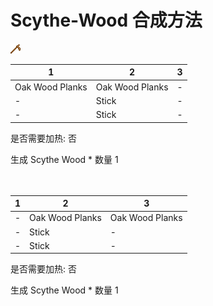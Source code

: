 # Scythe-Wood 合成方法

![Icon](044ac30377fe830459d4b7ef4283a59a.png)

|1|2|3|
|----|-----|-----|
|Oak Wood Planks|Oak Wood Planks|-|
|-|Stick|-|
|-|Stick|-|

是否需要加热: 否

生成 Scythe Wood \* 数量 1
<br/> <br/> <br/> 

|1|2|3|
|----|-----|-----|
|-|Oak Wood Planks|Oak Wood Planks|
|-|Stick|-|
|-|Stick|-|

是否需要加热: 否

生成 Scythe Wood \* 数量 1
<br/> <br/> <br/> 

